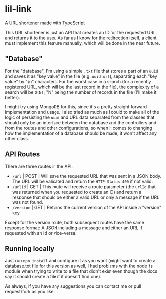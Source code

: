 # lil-link
A URL shortener made with TypeScript

This URL shortener is just an API that creates an ID for the requested URL and returns it to the user. As far as I know for the redirection itself, 
a client must implement this feature manually, which will be done in the near future. 

## "Database"

For the "database", I'm using a simple `.txt` file that stores a part of an `uuid` and saves it as "key value" in the file (e.g. `uuid url`), separating each "key value" by "\n" characters. For the worst case in a search (for
a recently registered URL, which will be the last record in the file), the complexity of a search will be `O(N)`, "N" being the number of records in the file (I'll make it better).

I might try using MongoDB for this, since it's a pretty straight forward implementation and usage. I also tried as much as I could to make all of the logic of persisting the 
`uuid` and URL data separated from the classes that should only be an interface between the database and the controllers and from the routes and other configurations, so when it comes to changing
how the implementation of a database should be made, it won't affect any other class.


## API Routes

There are three routes in the API. 
- `/url` | POST | Will save the requested URL that was sent in a JSON body. The URL will be validated and return the `HTTP Status 400` if not valid.
- `/urlId` | GET | This route will receive a route parameter (the `urlId` that was returned when you requested to create an ID) and return a response that should be either a valid URL or only a message if the URL was not found.
- `/version` | GET | Returns the current version of the API inside a "version" key. 

Except for the version route, both subsequent routes have the same response format: A JSON including a message and either an URL if requested with an Id or vice-versa.

## Running locally

Just run `npm install` and configure it as you want (might want to create a database.txt file for this version as well, I had problems with the node `fs` module when trying to write to a file that didn't exist even though the docs say it should create a file if it doesn't find one).

As always, if you have any suggestions you can contact me or pull request/fork as you like.
